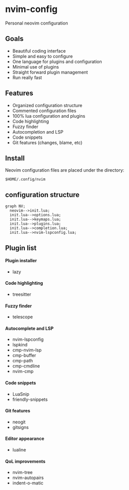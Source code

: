 # nvim-config

Personal neovim configuration

## Goals
- Beautiful coding interface
- Simple and easy to configure
- One language for plugins and configuration
- Minimal use of plugins
- Straight forward plugin management
- Run really fast

## Features
- Organized configuration structure
- Commented configuration files
- 100% lua configuration and plugins
- Code highlighting
- Fuzzy finder
- Autocompletion and LSP
- Code snippets
- Git features (changes, blame, etc)

## Install
Neovim configuration files are placed under the directory:

`$HOME/.config/nvim`

## configuration structure

```mermaid
graph NV;
  neovim-->init.lua;
  init.lua-->options.lua;
  init.lua-->keymaps.lua;
  init.lua-->plugins.lua;
  init.lua-->completion.lua;
  init.lua-->nvim-lspconfig.lua;
```

## Plugin list

#### Plugin installer
- lazy
 
#### Code highlighting
- treesitter
 
#### Fuzzy finder
- telescope
 
#### Autocomplete and LSP
- nvim-lspconfig
- lspkind
- cmp-nvim-lsp
- cmp-buffer
- cmp-path
- cmp-cmdline
- nvim-cmp

#### Code snippets
- LuaSnip
- friendly-snippets

#### Git features
- neogit
- gitsigns

#### Editor appearance
- lualine

#### QoL improvements
- nvim-tree
- nvim-autopairs
- indent-o-matic

